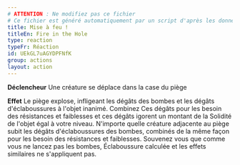 ```yaml
---
# ATTENTION : Ne modifiez pas ce fichier
# Ce fichier est généré automatiquement par un script d'après les données du module Foundry VTT officiel et de sa traduction
title: Mise à feu !
titleEn: Fire in the Hole
type: reaction
typeFr: Réaction
id: UEkGL7uAGYDPFNfK
group: actions
layout: action
---
```

<p><strong>Déclencheur</strong> Une créature se déplace dans la case du piège</p><p><strong>Effet</strong> Le piège explose, infligeant les dégâts des bombes et les dégâts d'éclaboussures à l'objet inanimé. Combinez Ces dégâts pour les besoin des résistances et faiblesses et ces dégâts igorent un montant de la Solidité de l'objet égal à votre niveau. N'importe quelle créature adjacente au piège subit les dégâts d'éclaboussures des bombes, combinés de la même façon pour les besoin des résistances et faiblesses. Souvenez vous que comme vous ne lancez pas les bombes, Éclaboussure calculée et les effets similaires ne s'appliquent pas.</p>

